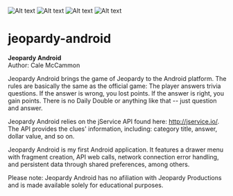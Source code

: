 ![Alt text](https://github.com/calemccammon/jeopardy-android/tree/master/screenshots/3.png "Screenshot")
![Alt text](https://github.com/calemccammon/jeopardy-android/tree/master/screenshots/1.png "Screenshot")
![Alt text](https://github.com/calemccammon/jeopardy-android/tree/master/screenshots/4.png "Screenshot")
![Alt text](https://github.com/calemccammon/jeopardy-android/tree/master/screenshots/2.png "Screenshot")

# jeopardy-android
<b>Jeopardy Android</b><br/>
Author: Cale McCammon

Jeopardy Android brings the game of Jeopardy to the Android platform. The rules are basically the same as
the official game: The player answers trivia questions. If the answer is wrong, you lost points. If the
answer is right, you gain points. There is no Daily Double or anything like that -- just question and 
answer.

Jeopardy Android relies on the jService API found here: http://jservice.io/. The API provides the 
clues' information, including: category title, answer, dollar value, and so on.

Jeopardy Android is my first Android application. It features a drawer menu with fragment creation, 
API web calls, network connection error handling,  and persistent data through shared preferences, 
among others.

Please note: Jeopardy Android has no afiliation with Jeopardy Productions and is made available solely 
for educational purposes.

